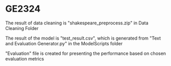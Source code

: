 # GE2324

The result of data cleaning is "shakespeare_preprocess.zip" in Data Cleaning Folder

The result of the model is "test_result.csv", which is generated from "Text and Evaluation Generator.py" in the ModelScripts folder

"Evaluation" file is created for presenting the performance based on chosen evaluation metrics
